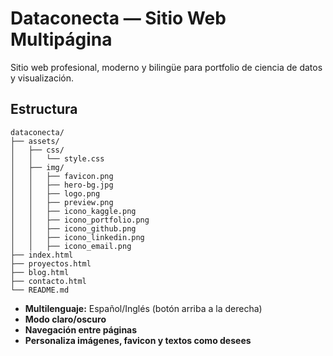 # Dataconecta — Sitio Web Multipágina

Sitio web profesional, moderno y bilingüe para portfolio de ciencia de datos y visualización.

## Estructura

```
dataconecta/
├── assets/
│   ├── css/
│   │   └── style.css
│   ├── img/
│   │   ├── favicon.png
│   │   ├── hero-bg.jpg
│   │   ├── logo.png
│   │   ├── preview.png
│   │   ├── icono_kaggle.png
│   │   ├── icono_portfolio.png
│   │   ├── icono_github.png
│   │   ├── icono_linkedin.png
│   │   ├── icono_email.png
├── index.html
├── proyectos.html
├── blog.html
├── contacto.html
└── README.md
```

- **Multilenguaje:** Español/Inglés (botón arriba a la derecha)
- **Modo claro/oscuro**
- **Navegación entre páginas**
- **Personaliza imágenes, favicon y textos como desees**
